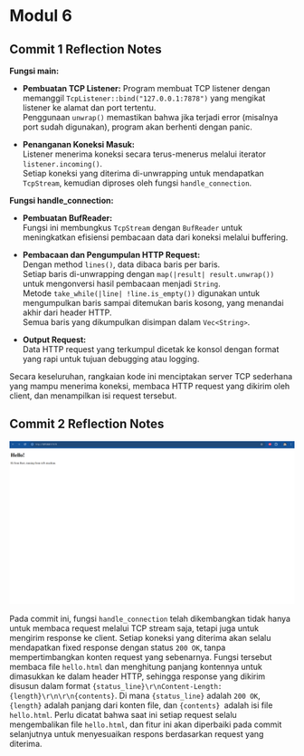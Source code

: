 # Modul 6

## Commit 1 Reflection Notes

**Fungsi main:**
- **Pembuatan TCP Listener:**
  Program membuat TCP listener dengan memanggil `TcpListener::bind("127.0.0.1:7878")` yang mengikat listener ke alamat dan port tertentu.  
  Penggunaan `unwrap()` memastikan bahwa jika terjadi error (misalnya port sudah digunakan), program akan berhenti dengan panic.

- **Penanganan Koneksi Masuk:**  
  Listener menerima koneksi secara terus-menerus melalui iterator `listener.incoming()`.  
  Setiap koneksi yang diterima di-unwrapping untuk mendapatkan `TcpStream`, kemudian diproses oleh fungsi `handle_connection`.

**Fungsi handle_connection:**
- **Pembuatan BufReader:**  
  Fungsi ini membungkus `TcpStream` dengan `BufReader` untuk meningkatkan efisiensi pembacaan data dari koneksi melalui buffering.

- **Pembacaan dan Pengumpulan HTTP Request:**  
  Dengan method `lines()`, data dibaca baris per baris.  
  Setiap baris di-unwrapping dengan `map(|result| result.unwrap())` untuk mengonversi hasil pembacaan menjadi `String`.  
  Metode `take_while(|line| !line.is_empty())` digunakan untuk mengumpulkan baris sampai ditemukan baris kosong, yang menandai akhir dari header HTTP.  
  Semua baris yang dikumpulkan disimpan dalam `Vec<String>`.

- **Output Request:**  
  Data HTTP request yang terkumpul dicetak ke konsol dengan format yang rapi untuk tujuan debugging atau logging.

Secara keseluruhan, rangkaian kode ini menciptakan server TCP sederhana yang mampu menerima koneksi, membaca HTTP request yang dikirim oleh client, dan menampilkan isi request tersebut.

## Commit 2 Reflection Notes

![Commit 2 screen capture](assets/images/commit2.png)

Pada commit ini, fungsi `handle_connection` telah dikembangkan tidak hanya untuk membaca request melalui TCP stream saja, tetapi juga untuk mengirim response ke client. Setiap koneksi yang diterima akan selalu mendapatkan fixed response dengan status `200 OK`, tanpa mempertimbangkan konten request yang sebenarnya. Fungsi tersebut membaca file `hello.html` dan menghitung panjang kontennya untuk dimasukkan ke dalam header HTTP, sehingga response yang dikirim disusun dalam format `{status_line}\r\nContent-Length:{length}\r\n\r\n{contents}`. Di mana `{status_line}` adalah `200 OK`, `{length}` adalah panjang dari konten file, dan `{contents} `adalah isi file `hello.html`. Perlu dicatat bahwa saat ini setiap request selalu mengembalikan file `hello.html`, dan fitur ini akan diperbaiki pada commit selanjutnya untuk menyesuaikan respons berdasarkan request yang diterima.




